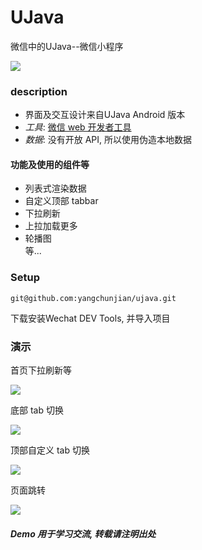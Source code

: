 # UJava

微信中的UJava--微信小程序

![](images/v_index.png)

### description
- 界面及交互设计来自UJava Android 版本
- _工具_: [微信 web 开发者工具](https://mp.weixin.qq.com/debug/wxadoc/dev/devtools/download.html?t=1477579747265)
- _数据_: 没有开放 API, 所以使用伪造本地数据

#### 功能及使用的组件等
* 列表式渲染数据
* 自定义顶部 tabbar
* 下拉刷新
* 上拉加载更多
* 轮播图
<br/>等...

### Setup

```
git@github.com:yangchunjian/ujava.git
```
下载安装Wechat DEV Tools, 并导入项目

### 演示

首页下拉刷新等

![](images/index_scroll.gif)

底部 tab 切换

![](images/bottom_tab.gif)

顶部自定义 tab 切换

![](images/top_tab.gif)

页面跳转

![](images/navigation.gif)


##### Demo 用于学习交流, 转载请注明出处






